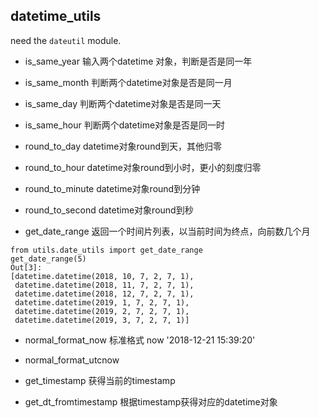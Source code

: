 ## datetime_utils
need the `dateutil` module.

- is_same_year 输入两个datetime 对象，判断是否是同一年
- is_same_month  判断两个datetime对象是否是同一月
- is_same_day 判断两个datetime对象是否是同一天
- is_same_hour 判断两个datetime对象是否是同一时
- round_to_day     datetime对象round到天，其他归零
- round_to_hour datetime对象round到小时，更小的刻度归零
- round_to_minute  datetime对象round到分钟
- round_to_second datetime对象round到秒

- get_date_range 返回一个时间片列表，以当前时间为终点，向前数几个月
```
from utils.date_utils import get_date_range
get_date_range(5)
Out[3]:
[datetime.datetime(2018, 10, 7, 2, 7, 1),
 datetime.datetime(2018, 11, 7, 2, 7, 1),
 datetime.datetime(2018, 12, 7, 2, 7, 1),
 datetime.datetime(2019, 1, 7, 2, 7, 1),
 datetime.datetime(2019, 2, 7, 2, 7, 1),
 datetime.datetime(2019, 3, 7, 2, 7, 1)]
```

- normal_format_now  标准格式 now '2018-12-21 15:39:20'

- normal_format_utcnow

- get_timestamp 获得当前的timestamp

- get_dt_fromtimestamp 根据timestamp获得对应的datetime对象







